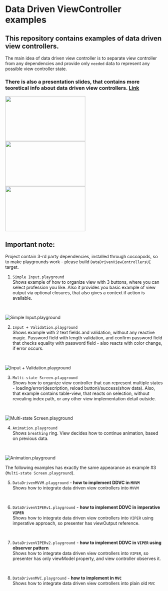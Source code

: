# Data Driven ViewController examples

## This repository contains examples of data driven view controllers.
The main idea of data driven view controller is to separate view controller from any dependencies and provide only `needed` data to represent any possible view controller state.

### There is also a presentation slides, that contains more teoretical info about data driven view controllers. [Link](https://speakerdeck.com/vmalakhovskiy/data-driven-view-controllers)

<img src="https://github.com/vmalakhovskiy/data-driven-vc/blob/master/Resources/1.png" width="256" height="144"> <img src="https://github.com/vmalakhovskiy/data-driven-vc/blob/master/Resources/11.png" width="256" height="144"> <img src="https://github.com/vmalakhovskiy/data-driven-vc/blob/master/Resources/22.png" width="256" height="144">


## Important note:
Project contain 3-rd party dependencies, installed through cocoapods, so to make playgrounds work - please build `DataDrivenViewControllersUI` target.

1. `Simple Input.playground` \
Shows example of how to organize view with 3 buttons, where you can select profession you like.
Also it provides you basic example of view output via optional closures, that also gives a context if action is available.
<br>

![Simple Input.playground](https://github.com/vmalakhovskiy/data-driven-vc/blob/master/Resources/1.gif)

2. `Input + Validation.playground` \
Shows example with 2 text fields and validation, without any reactive magic.
Password field with length validation, and confirm password field that checks equality with password field - also reacts with color change, if error occurs.
<br>

![Input + Validation.playground](https://github.com/vmalakhovskiy/data-driven-vc/blob/master/Resources/2.gif)

3. `Multi-state Screen.playground` \
Shows how to organize view controller that can represent multiple states - loading/error(description, reload button)/success(show data).
Also, that example contains table-view, that reacts on selection, without revealing index path, or any other view implementation detail outside.
<br>

![Multi-state Screen.playground](https://github.com/vmalakhovskiy/data-driven-vc/blob/master/Resources/3.gif)

4. `Animation.playground` \
Shows `breathing` ring.
View decides how to continue animation, based on previous data.
<br>

![Animation.playground](https://github.com/vmalakhovskiy/data-driven-vc/blob/master/Resources/4.gif)

The following examples has exactly the same appearance as example #3 (`Multi-state Screen.playground`).

5. `DataDrivenMVVM.playground` - **how to implement DDVC in `MVVM`**\
Shows how to integrate data driven view controllers into `MVVM`
<br>

6. `DataDrivenVIPERv1.playground` - **how to implement DDVC in imperative `VIPER`**\
Shows how to integrate data driven view controllers into `VIPER` using imperative approach, so presenter has viewOutput reference.
<br>

7. `DataDrivenVIPERv2.playground` - **how to implement DDVC in `VIPER` using observer pattern**\
Shows how to integrate data driven view controllers into `VIPER`, so presenter has only viewModel property, and view controller observes it.
<br>

8. `DataDrivenMVC.playground` - **how to implement in `MVC`**\
Shows how to integrate data driven view controllers into plain old `MVC`
<br>
